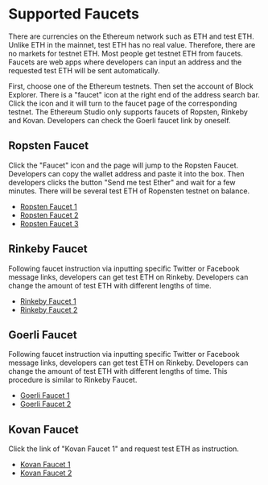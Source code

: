 # Supported Faucets

There are currencies on the Ethereum network such as ETH and test ETH. Unlike ETH in the mainnet, test ETH has no real value. Therefore, there are no markets for testnet ETH. Most people get testnet ETH from faucets. Faucets are web apps where developers can input an address and the requested test ETH will be sent automatically.

First, choose one of the Ethereum testnets. Then set the account of Block Explorer. There is a "faucet" icon at the right end of the address search bar. Click the icon and it will turn to the faucet page of the corresponding testnet. The Ethereum Studio only supports faucets of Ropsten, Rinkeby and Kovan. Developers can check the Goerli faucet link by oneself.


## Ropsten Faucet

Click the "Faucet" icon and the page will jump to the Ropsten Faucet. Developers can copy the wallet address and paste it into the box. Then developers clicks the button "Send me test Ether" and wait for a few minutes. There will be several test ETH of Ropensten testnet on balance. 

* [Ropsten Faucet 1](https://faucet.egorfine.com/)
* [Ropsten Faucet 2](https://faucet.dimensions.network/)
* [Ropsten Faucet 3](https://faucet.ropsten.be/)


## Rinkeby Faucet

Following faucet instruction via inputting specific Twitter or Facebook message links, developers can get test ETH on Rinkeby. Developers can change the amount of test ETH with different lengths of time.

* [Rinkeby Faucet 1](https://faucet.rinkeby.io/)
* [Rinkeby Faucet 2](https://faucets.chain.link/rinkeby)


## Goerli Faucet

Following faucet instruction via inputting specific Twitter or Facebook message links, developers can get test ETH on Rinkeby. Developers can change the amount of test ETH with different lengths of time. This procedure is similar to Rinkeby Faucet.

* [Goerli Faucet 1](https://faucet.goerli.mudit.blog/)
* [Goerli Faucet 2](https://faucets.chain.link/goerli)


## Kovan Faucet

Click the link of "Kovan Faucet 1" and request test ETH as instruction.

* [Kovan Faucet 1](https://faucets.chain.link/kovan)
* [Kovan Faucet 2](https://gitter.im/kovan-testnet/faucet#)



